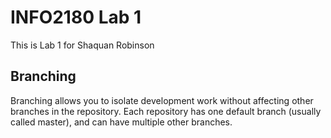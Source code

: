 # INFO2180 Lab 1

This is Lab 1 for Shaquan Robinson

## Branching

Branching allows you to isolate development work without
affecting other branches in the repository. Each repository
has one default branch (usually called master), and can have 
multiple other branches.